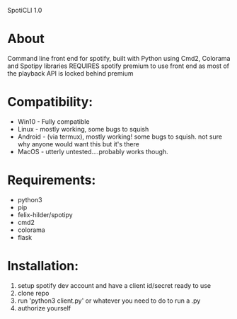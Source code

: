 SpotiCLI 1.0

# About
Command line front end for spotify, built with Python using Cmd2, Colorama and Spotipy libraries
REQUIRES spotify premium to use front end as most of the playback API is locked behind premium 

# Compatibility:
* Win10 - Fully compatible
* Linux - mostly working, some bugs to squish
* Android - (via termux), mostly working! some bugs to squish. not sure why anyone would want this but it's there
* MacOS - utterly untested....probably works though.

# Requirements:
* python3
* pip
* felix-hilder/spotipy
* cmd2
* colorama
* flask

# Installation:
1. setup spotify dev account and have a client id/secret ready to use 
1. clone repo 
1. run 'python3 client.py' or whatever you need to do to run a .py  
1. authorize yourself
